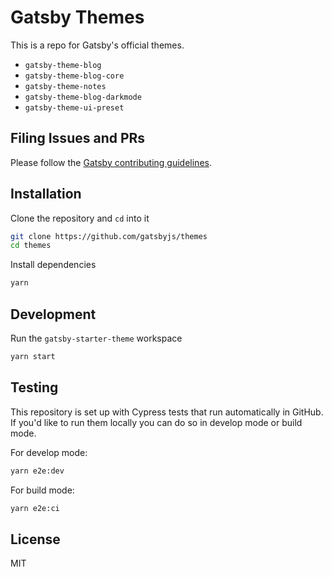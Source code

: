 # Gatsby Themes

This is a repo for Gatsby's official themes.

- `gatsby-theme-blog`
- `gatsby-theme-blog-core`
- `gatsby-theme-notes`
- `gatsby-theme-blog-darkmode`
- `gatsby-theme-ui-preset`

## Filing Issues and PRs

Please follow the [Gatsby contributing guidelines](https://www.gatsbyjs.org/contributing/how-to-contribute/).

## Installation

Clone the repository and `cd` into it

```sh
git clone https://github.com/gatsbyjs/themes
cd themes
```

Install dependencies

```sh
yarn
```

## Development

Run the `gatsby-starter-theme` workspace

```sh
yarn start
```

## Testing

This repository is set up with Cypress tests that run automatically in GitHub. If you'd like to run them locally you can do so in develop mode or build mode.

For develop mode:

```sh
yarn e2e:dev
```

For build mode:

```sh
yarn e2e:ci
```

## License

MIT
